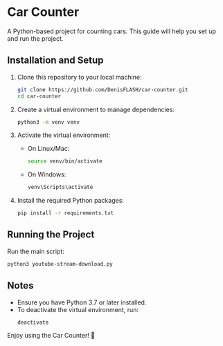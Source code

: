 # Car Counter

A Python-based project for counting cars. This guide will help you set up and run the project.

## Installation and Setup

1. Clone this repository to your local machine:
   ```bash
   git clone https://github.com/DenisFLASH/car-counter.git
   cd car-counter
   ```

2. Create a virtual environment to manage dependencies:
   ```bash
   python3 -m venv venv
   ```

3. Activate the virtual environment:
   - On Linux/Mac:
     ```bash
     source venv/bin/activate
     ```
   - On Windows:
     ```bash
     venv\Scripts\activate
     ```

4. Install the required Python packages:
   ```bash
   pip install -r requirements.txt
   ```

## Running the Project

Run the main script:
```bash
python3 youtube-stream-download.py
```

## Notes

- Ensure you have Python 3.7 or later installed.
- To deactivate the virtual environment, run:
  ```bash
  deactivate
  ```

Enjoy using the Car Counter! 🚗

